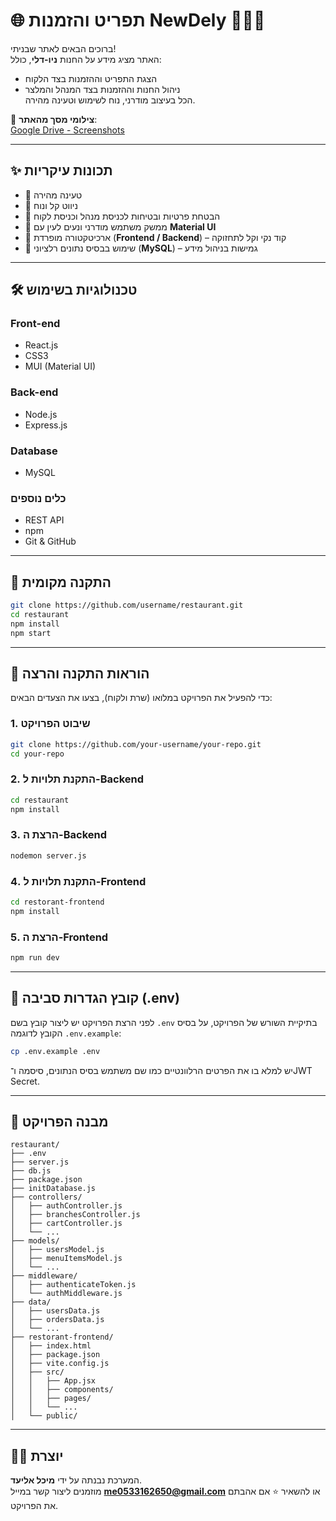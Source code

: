 # 🌐 **תפריט והזמנות NewDely** 🍟🌭🍗

ברוכים הבאים לאתר שבניתי!  
האתר מציג מידע על החנות **ניו-דלי**, כולל:
- הצגת התפריט וההזמנות בצד הלקוח  
- ניהול החנות וההזמנות בצד המנהל והמלצר  
הכל בעיצוב מודרני, נוח לשימוש וטעינה מהירה.

📸 **צילומי מסך מהאתר**:  
[Google Drive - Screenshots](https://drive.google.com/drive/folders/1sPaQOzypzglnA9pe0EbQs5rtjbdyryfC?usp=sharing)

---

## ✨ **תכונות עיקריות**

- 🔹 טעינה מהירה  
- 🔹 ניווט קל ונוח  
- 🔹 הבטחת פרטיות ובטיחות לכניסת מנהל וכניסת לקוח  
- 🔹 ממשק משתמש מודרני ונעים לעין עם **Material UI**  
- 🔹 ארכיטקטורה מופרדת (**Frontend / Backend**) – קוד נקי וקל לתחזוקה  
- 🔹 שימוש בבסיס נתונים רלציוני (**MySQL**) – גמישות בניהול מידע  

---

## 🛠️ **טכנולוגיות בשימוש**

### **Front-end**
- React.js  
- CSS3  
- MUI (Material UI)

### **Back-end**
- Node.js  
- Express.js

### **Database**
- MySQL

### **כלים נוספים**
- REST API  
- npm  
- Git & GitHub  

---

## 🚀 **התקנה מקומית**

```bash
git clone https://github.com/username/restaurant.git
cd restaurant
npm install
npm start
```

---

## 🚀 **הוראות התקנה והרצה**

כדי להפעיל את הפרויקט במלואו (שרת ולקוח), בצעו את הצעדים הבאים:

### 1. שיבוט הפרויקט

```bash
git clone https://github.com/your-username/your-repo.git
cd your-repo
```

### 2. התקנת תלויות ל-Backend

```bash
cd restaurant
npm install
```

### 3. הרצת ה-Backend

```bash
nodemon server.js
```

### 4. התקנת תלויות ל-Frontend

```bash
cd restorant-frontend
npm install
```

### 5. הרצת ה-Frontend

```bash
npm run dev
```

---

## 🔐 **קובץ הגדרות סביבה (.env)**

לפני הרצת הפרויקט יש ליצור קובץ בשם `.env` בתיקיית השורש של הפרויקט, על בסיס הקובץ לדוגמה `.env.example`:

```bash
cp .env.example .env
```

יש למלא בו את הפרטים הרלוונטיים כמו שם משתמש בסיס הנתונים, סיסמה ו־JWT Secret.

---

## 📁 **מבנה הפרויקט**

```
restaurant/
├── .env
├── server.js
├── db.js
├── package.json
├── initDatabase.js
├── controllers/
│   ├── authController.js
│   ├── branchesController.js
│   ├── cartController.js
│   └── ...
├── models/
│   ├── usersModel.js
│   ├── menuItemsModel.js
│   └── ...
├── middleware/
│   ├── authenticateToken.js
│   └── authMiddleware.js
├── data/
│   ├── usersData.js
│   ├── ordersData.js
│   └── ...
├── restorant-frontend/
│   ├── index.html
│   ├── package.json
│   ├── vite.config.js
│   ├── src/
│   │   ├── App.jsx
│   │   ├── components/
│   │   ├── pages/
│   │   └── ...
│   └── public/
```

---

## 🙋‍♀️ **יוצרת**

המערכת נבנתה על ידי **מיכל אליעד**.  
מוזמנים ליצור קשר במייל **me0533162650@gmail.com** או להשאיר ⭐ אם אהבתם את הפרויקט.
